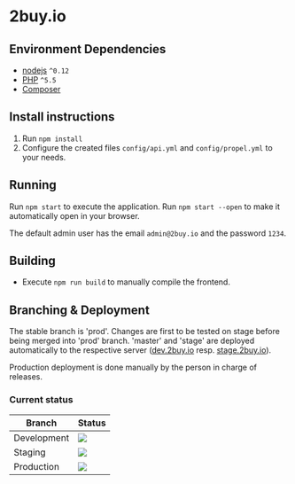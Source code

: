 2buy.io
===================================

## Environment Dependencies
* [nodejs](https://nodejs.org/) `^0.12`
* [PHP](https://php.net) `^5.5`
* [Composer](https://getcomposer.org/)

## Install instructions

1. Run `npm install`
2. Configure the created files `config/api.yml` and `config/propel.yml` to your needs.

## Running

Run `npm start` to execute the application. Run `npm start --open` to make it automatically open in your browser.

The default admin user has the email `admin@2buy.io` and the password <code>1234</code>.

## Building

* Execute <code>npm run build</code> to manually compile the frontend.

## Branching & Deployment

The stable branch is 'prod'.
Changes are first to be tested on stage before being merged into 'prod' branch.
'master' and 'stage' are deployed automatically to the respective server ([dev.2buy.io](http://dev.2buy.io) resp. [stage.2buy.io](http://stage.2buy.io)). 

Production deployment is done manually by the person in charge of releases.

### Current status

|Branch     |Status                                                                                           |
|-----------|-------------------------------------------------------------------------------------------------|
|Development|[![](https://shoppinglist.dploy.io/badge/13023223952324/14083.png)](http://shoppinglist.dploy.io)|
|Staging    |[![](https://shoppinglist.dploy.io/badge/13023223952324/14189.png)](http://shoppinglist.dploy.io)|
|Production |[![](https://shoppinglist.dploy.io/badge/13023223952324/14190.png)](http://shoppinglist.dploy.io)|
